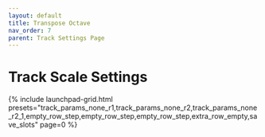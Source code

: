 ```yaml
---
layout: default
title: Transpose Octave
nav_order: 7
parent: Track Settings Page
---
```


# Track Scale Settings

{% include launchpad-grid.html presets="track_params_none_r1,track_params_none_r2,track_params_none_r2_1,empty_row_step,empty_row_step,empty_row_step,extra_row_empty,save_slots" page=0 %}
